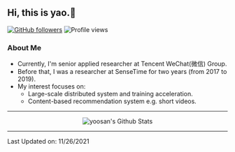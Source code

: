 <h2> Hi, this is yao.👏 </h2>

[![GitHub followers](https://img.shields.io/github/followers/yoosan.svg?style=social&label=Follow&maxAge=2592000)](https://github.com/yaoozhou?tab=followers) ![Profile views](https://gpvc.arturio.dev/yoosan)

<h3> About Me </h3>

- Currently, I'm senior applied researcher at Tencent WeChat(微信) Group.
- Before that, I was a researcher at SenseTime for two years (from 2017 to 2019).
- My interest focuses on: 
  - Large-scale distributed system and training acceleration.
  - Content-based recommendation system e.g. short videos.

----

<p align="center">
  <img alt="yoosan's Github Stats" src="https://github-readme-stats.vercel.app/api?username=yoosan&show_icons=true&theme=radical&text_color=D3D3D3">
</p>

----

Last Updated on: 11/26/2021
